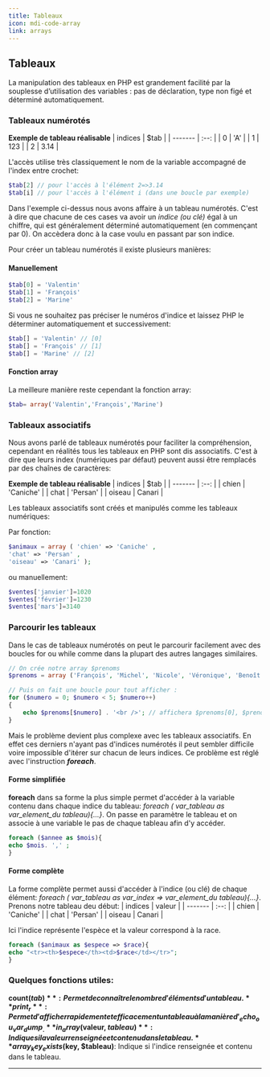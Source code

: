 ```yaml
---
title: Tableaux
icon: mdi-code-array
link: arrays
---
```


<div id='arrays'></div>

## Tableaux

La manipulation des tableaux en PHP est grandement facilité par la souplesse d’utilisation des variables : pas de déclaration, type non figé et déterminé automatiquement.

### Tableaux numérotés

**Exemple de tableau réalisable**
| indices | $tab |
| ------- | :--: |
| 0 | 'A' |
| 1 | 123 |
| 2 | 3.14 |

L'accès utilise très classiquement le nom de la variable accompagné de l'index entre crochet:

```php
$tab[2] // pour l'accès à l'élément 2=>3.14
$tab[i] // pour l'accès à l'élément i (dans une boucle par exemple)
```

Dans l'exemple ci-dessus nous avons affaire à un tableau numérotés. C'est à dire que chacune de ces cases va avoir un _indice (ou clé)_ égal à un chiffre, qui est généralement déterminé automatiquement (en commençant par 0). On accèdera donc à la case voulu en passant par son indice.

Pour créer un tableau numérotés il existe plusieurs manières:

#### Manuellement

```php
$tab[0] = 'Valentin'
$tab[1] = 'François'
$tab[2] = 'Marine'
```

Si vous ne souhaitez pas préciser le numéros d'indice et laissez PHP le déterminer automatiquement et successivement:

```php
$tab[] = 'Valentin' // [0]
$tab[] = 'François' // [1]
$tab[] = 'Marine' // [2]
```

#### Fonction array

La meilleure manière reste cependant la fonction array:

```php
$tab= array('Valentin','François','Marine')
```

### Tableaux associatifs

Nous avons parlé de tableaux numérotés pour faciliter la compréhension, cependant en réalités tous les tableaux en PHP sont dis associatifs. C'est à dire que leurs index (numériques par défaut) peuvent aussi être remplacés par des chaînes de caractères:

**Exemple de tableau réalisable**
| indices | $tab |
| ------- | :--: |
| chien | 'Caniche' |
| chat | 'Persan' |
| oiseau | Canari |

Les tableaux associatifs sont créés et manipulés comme les tableaux numériques:

Par fonction:

```php
$animaux = array ( 'chien' => 'Caniche' ,
'chat' => 'Persan' ,
'oiseau' => 'Canari' );
```

ou manuellement:

```php
$ventes['janvier']=1020
$ventes['février']=1230
$ventes['mars']=3140
```

### Parcourir les tableaux

Dans le cas de tableaux numérotés on peut le parcourir facilement avec des boucles for ou while comme dans la plupart des autres langages similaires.

```php
// On crée notre array $prenoms
$prenoms = array ('François', 'Michel', 'Nicole', 'Véronique', 'Benoît');

// Puis on fait une boucle pour tout afficher :
for ($numero = 0; $numero < 5; $numero++)
{
    echo $prenoms[$numero] . '<br />'; // affichera $prenoms[0], $prenoms[1] etc.
}
```

Mais le problème devient plus complexe avec les tableaux associatifs. En effet ces derniers n'ayant pas d'indices numérotés il peut sembler difficile voire impossible d'itérer sur chacun de leurs indices.
Ce problème est réglé avec l'instruction **_foreach_**.

#### Forme simplifiée

**foreach** dans sa forme la plus simple permet d'accéder à la variable contenu dans chaque indice du tableau: _foreach ( var_tableau as var_element_du tableau){...}_.
On passe en paramètre le tableau et on associe à une variable le pas de chaque tableau afin d'y accéder.

```php
foreach ($annee as $mois){
echo $mois. ',' ;
}
```

#### Forme complète

La forme complète permet aussi d'accéder à l'indice (ou clé) de chaque élément: _foreach ( var_tableau as var_index => var_element_du tableau){...}_.
Prenons notre tableau deu début:
| indices | valeur |
| ------- | :--: |
| chien | 'Caniche' |
| chat | 'Persan' |
| oiseau | Canari |

Ici l'indice représente l'espèce et la valeur correspond à la race.

```php
foreach ($animaux as $espece => $race){
echo "<tr><th>$espece</th><td>$race</td></tr>";
}
```

### Quelques fonctions utiles:

**count($tab)**: Permet de connaître le nombre d'éléments d'un tableau.
**print_r**: Permet d'afficher rapidement et efficacement un tableau à la manière d'_echo_ ou _var_dump_.
**in_array($valeur, $tableau)**: Indique si la valeur renseignée et contenu dans le tableau.
**array_key_exists($key, $tableau)**: Indique si l'indice renseignée et contenu dans le tableau.

---

</div>

